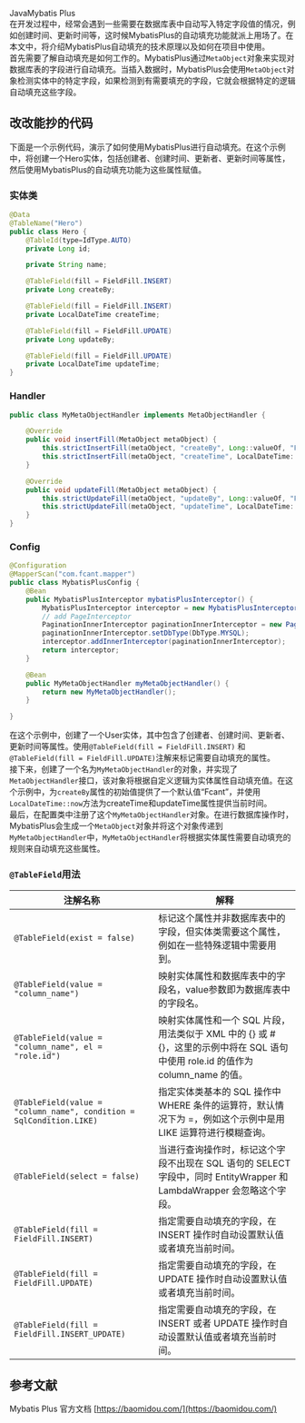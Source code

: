 JavaMybatis Plus<br />在开发过程中，经常会遇到一些需要在数据库表中自动写入特定字段值的情况，例如创建时间、更新时间等，这时候MybatisPlus的自动填充功能就派上用场了。在本文中，将介绍MybatisPlus自动填充的技术原理以及如何在项目中使用。<br />首先需要了解自动填充是如何工作的。MybatisPlus通过`MetaObject`对象来实现对数据库表的字段进行自动填充。当插入数据时，MybatisPlus会使用`MetaObject`对象检测实体中的特定字段，如果检测到有需要填充的字段，它就会根据特定的逻辑自动填充这些字段。
<a name="w16yy"></a>
## 改改能抄的代码
下面是一个示例代码，演示了如何使用MybatisPlus进行自动填充。在这个示例中，将创建一个Hero实体，包括创建者、创建时间、更新者、更新时间等属性，然后使用MybatisPlus的自动填充功能为这些属性赋值。
<a name="WBO2Y"></a>
### 实体类
```java
@Data
@TableName("Hero")
public class Hero {
    @TableId(type=IdType.AUTO)
    private Long id;

    private String name;

    @TableField(fill = FieldFill.INSERT)
    private Long createBy;

    @TableField(fill = FieldFill.INSERT)
    private LocalDateTime createTime;

    @TableField(fill = FieldFill.UPDATE)
    private Long updateBy;

    @TableField(fill = FieldFill.UPDATE)
    private LocalDateTime updateTime;
}
```
<a name="PHoGX"></a>
### Handler
```java
public class MyMetaObjectHandler implements MetaObjectHandler {

    @Override
    public void insertFill(MetaObject metaObject) {
        this.strictInsertFill(metaObject, "createBy", Long::valueOf, "Fcant");
        this.strictInsertFill(metaObject, "createTime", LocalDateTime::now, LocalDateTime.class);
    }

    @Override
    public void updateFill(MetaObject metaObject) {
        this.strictUpdateFill(metaObject, "updateBy", Long::valueOf, "Fcant");
        this.strictUpdateFill(metaObject, "updateTime", LocalDateTime::now, LocalDateTime.class);
    }
}
```
<a name="vskTp"></a>
### Config
```java
@Configuration
@MapperScan("com.fcant.mapper")
public class MybatisPlusConfig {
    @Bean
    public MybatisPlusInterceptor mybatisPlusInterceptor() {
        MybatisPlusInterceptor interceptor = new MybatisPlusInterceptor();
        // add PageInterceptor
        PaginationInnerInterceptor paginationInnerInterceptor = new PaginationInnerInterceptor();
        paginationInnerInterceptor.setDbType(DbType.MYSQL);
        interceptor.addInnerInterceptor(paginationInnerInterceptor);
        return interceptor;
    }

    @Bean
    public MyMetaObjectHandler myMetaObjectHandler() {
        return new MyMetaObjectHandler();
    }

}
```
在这个示例中，创建了一个User实体，其中包含了创建者、创建时间、更新者、更新时间等属性。使用`@TableField(fill = FieldFill.INSERT)` 和`@TableField(fill = FieldFill.UPDATE)`注解来标记需要自动填充的属性。<br />接下来，创建了一个名为`MyMetaObjectHandler`的对象，并实现了`MetaObjectHandler`接口，该对象将根据自定义逻辑为实体属性自动填充值。在这个示例中，为`createBy`属性的初始值提供了一个默认值“Fcant”，并使用`LocalDateTime::now`方法为createTime和updateTime属性提供当前时间。<br />最后，在配置类中注册了这个`MyMetaObjectHandler`对象。在进行数据库操作时，MybatisPlus会生成一个`MetaObject`对象并将这个对象传递到`MyMetaObjectHandler`中，`MyMetaObjectHandler`将根据实体属性需要自动填充的规则来自动填充这些属性。
<a name="FhC6X"></a>
### `@TableField`用法
| 注解名称 | 解释 |
| --- | --- |
| `@TableField(exist = false)` | 标记这个属性并非数据库表中的字段，但实体类需要这个属性，例如在一些特殊逻辑中需要用到。 |
| `@TableField(value = "column_name")` | 映射实体属性和数据库表中的字段名，value参数即为数据库表中的字段名。 |
| `@TableField(value = "column_name", el = "role.id")` | 映射实体属性和一个 SQL 片段，用法类似于 XML 中的 {} 或 #{}，这里的示例中将在 SQL 语句中使用 role.id 的值作为 column_name 的值。 |
| `@TableField(value = "column_name", condition = SqlCondition.LIKE)` | 指定实体类基本的 SQL 操作中 WHERE 条件的运算符，默认情况下为 =，例如这个示例中是用 LIKE 运算符进行模糊查询。 |
| `@TableField(select = false)` | 当进行查询操作时，标记这个字段不出现在 SQL 语句的 SELECT 字段中，同时 EntityWrapper 和 LambdaWrapper 会忽略这个字段。 |
| `@TableField(fill = FieldFill.INSERT)` | 指定需要自动填充的字段，在 INSERT 操作时自动设置默认值或者填充当前时间。 |
| `@TableField(fill = FieldFill.UPDATE)` | 指定需要自动填充的字段，在 UPDATE 操作时自动设置默认值或者填充当前时间。 |
| `@TableField(fill = FieldFill.INSERT_UPDATE)` | 指定需要自动填充的字段，在 INSERT 或者 UPDATE 操作时自动设置默认值或者填充当前时间。 |

<a name="XDSKZ"></a>
## 参考文献
Mybatis Plus 官方文档 [https://baomidou.com/](https://baomidou.com/)
